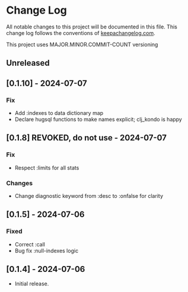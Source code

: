 # Change Log
All notable changes to this project will be documented in this file. 
This change log follows the conventions of [keepachangelog.com](http://keepachangelog.com/).

This project uses MAJOR.MINOR.COMMIT-COUNT versioning


## Unreleased

## [0.1.10] - 2024-07-07

### Fix

- Add :indexes to data dictionary map
- Declare hugsql functions to make names explicit; clj_kondo is happy

## [0.1.8] REVOKED, do not use - 2024-07-07

### Fix

- Respect :limits for all stats

### Changes

- Change diagnostic keyword from :desc to :onfalse for clarity

## [0.1.5] - 2024-07-06

### Fixed

- Correct :call
- Bug fix :null-indexes logic

## [0.1.4] - 2024-07-06

- Initial release.


